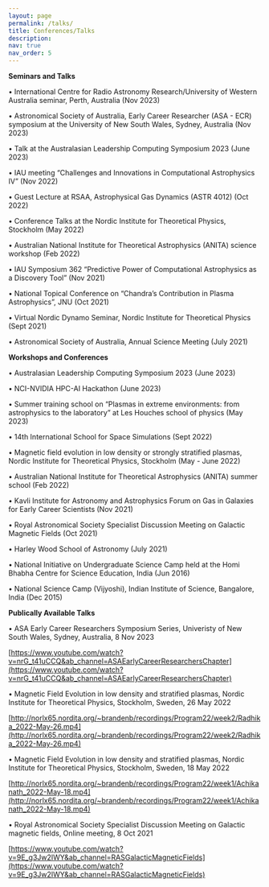 ```yaml
---
layout: page
permalink: /talks/
title: Conferences/Talks
description: 
nav: true
nav_order: 5
---
```

<b>Seminars and Talks</b>

• International Centre for Radio Astronomy Research/University of Western Australia seminar, Perth, Australia (Nov 2023)

• Astronomical Society of Australia, Early Career Researcher (ASA - ECR) symposium at the University of New South Wales, Sydney, Australia (Nov 2023)

• Talk at the Australasian Leadership Computing Symposium 2023 (June 2023)

• IAU meeting “Challenges and Innovations in Computational Astrophysics IV” (Nov 2022)

• Guest Lecture at RSAA, Astrophysical Gas Dynamics (ASTR 4012) (Oct 2022)

• Conference Talks at the Nordic Institute for Theoretical Physics, Stockholm (May 2022)

• Australian National Institute for Theoretical Astrophysics (ANITA) science workshop (Feb 2022)

• IAU Symposium 362 “Predictive Power of Computational Astrophysics as a Discovery Tool” (Nov 2021)

• National Topical Conference on “Chandra’s Contribution in Plasma Astrophysics”, JNU (Oct 2021)

• Virtual Nordic Dynamo Seminar, Nordic Institute for Theoretical Physics (Sept 2021)

• Astronomical Society of Australia, Annual Science Meeting (July 2021)

<b>Workshops and Conferences</b>

• Australasian Leadership Computing Symposium 2023 (June 2023)

• NCI-NVIDIA HPC-AI Hackathon (June 2023)

• Summer training school on “Plasmas in extreme environments: from astrophysics to the laboratory” at Les Houches school of physics (May 2023)

• 14th International School for Space Simulations (Sept 2022)

• Magnetic field evolution in low density or strongly stratified plasmas, Nordic Institute for Theoretical Physics, Stockholm (May - June 2022)

• Australian National Institute for Theoretical Astrophysics (ANITA) summer school (Feb 2022)

• Kavli Institute for Astronomy and Astrophysics Forum on Gas in Galaxies for Early Career Scientists (Nov 2021)

• Royal Astronomical Society Specialist Discussion Meeting on Galactic Magnetic Fields (Oct 2021)

• Harley Wood School of Astronomy (July 2021)

• National Initiative on Undergraduate Science Camp held at the Homi Bhabha Centre for Science Education, India (Jun 2016)

• National Science Camp (Vijyoshi), Indian Institute of Science, Bangalore, India (Dec 2015)

<b>Publically Available Talks</b>

• ASA Early Career Researchers Symposium Series, Univeristy of New South Wales, Sydney, Australia, 8 Nov 2023

[https://www.youtube.com/watch?v=nrG_t41uCCQ&ab_channel=ASAEarlyCareerResearchersChapter](https://www.youtube.com/watch?v=nrG_t41uCCQ&ab_channel=ASAEarlyCareerResearchersChapter)

• Magnetic Field Evolution in low density and stratified plasmas, Nordic Institute for Theoretical Physics, Stockholm, Sweden, 26 May 2022

[http://norlx65.nordita.org/~brandenb/recordings/Program22/week2/Radhika_2022-May-26.mp4](http://norlx65.nordita.org/~brandenb/recordings/Program22/week2/Radhika_2022-May-26.mp4)

• Magnetic Field Evolution in low density and stratified plasmas, Nordic Institute for Theoretical Physics, Stockholm, Sweden, 18 May 2022

[http://norlx65.nordita.org/~brandenb/recordings/Program22/week1/Achikanath_2022-May-18.mp4](http://norlx65.nordita.org/~brandenb/recordings/Program22/week1/Achikanath_2022-May-18.mp4)

• Royal Astronomical Society Specialist Discussion Meeting on Galactic magnetic fields, Online meeting, 8 Oct 2021

[https://www.youtube.com/watch?v=9E_g3Jw2IWY&ab_channel=RASGalacticMagneticFields](https://www.youtube.com/watch?v=9E_g3Jw2IWY&ab_channel=RASGalacticMagneticFields)